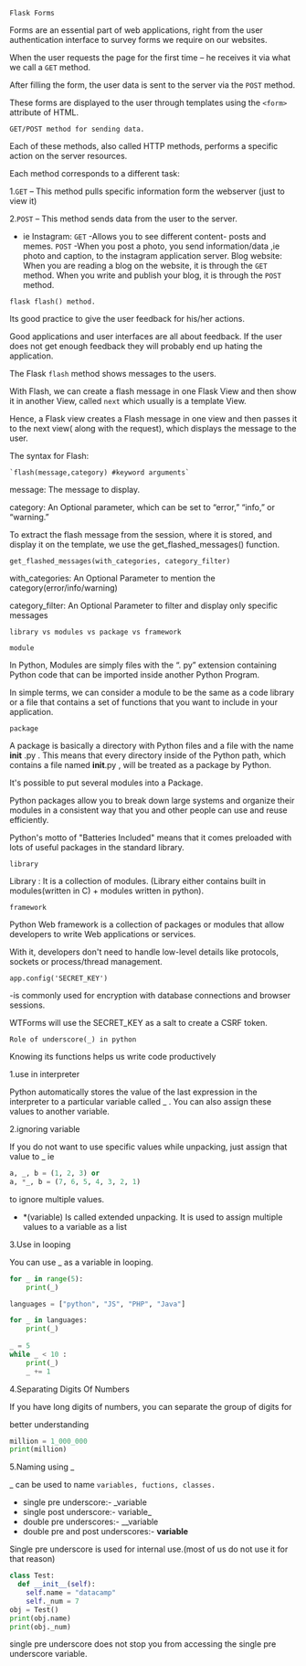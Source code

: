 `Flask Forms`

Forms are an essential part of web applications, right from the user 
authentication interface to survey forms we require on our websites.

When the user requests the page for the first time – he receives it via 
what we call a `GET` method.

After filling the form, the user data is sent to the server via the `POST` method.

These forms are displayed to the user through templates using the ```<form> ```
attribute of HTML.
    
`GET/POST method for sending data.`

Each of these methods, also called HTTP methods, performs a specific action on the server resources. 

Each method corresponds to a different task:

1.`GET` – This method pulls specific information form the webserver (just to view it)

2.`POST` – This method sends data from the user to the server.
- ie Instagram: 
              `GET` -Allows you to see different content- posts and memes.
              `POST` -When you post a photo, you send information/data ,ie photo and caption, to the instagram application server.
     Blog website:
             When you are reading a blog on the website, it is through the `GET` method. When you write and publish your blog, it is through the `POST` method. 


`flask flash() method.`

Its good practice to give the user feedback for his/her actions.

Good applications and user interfaces are all about feedback. If the user 
does not get enough feedback they will probably end up hating the application.

The Flask `flash` method shows messages to the users.

With Flash, we can create a flash message in one Flask View and then show
it in another View, called `next` which usually is a template View.

Hence, a Flask view creates a Flash message in one view and then passes it to 
the next view( along with the request), which displays the message to the user.

The syntax for Flash:
     
    `flash(message,category) #keyword arguments`

message: The message to display.

category: An Optional parameter, which can be set to “error,” “info,” or “warning.”

To extract the flash message from the session, where it is stored, 
and display it on the template, we use the get_flashed_messages() function.

`get_flashed_messages(with_categories, category_filter)`

with_categories: An Optional Parameter to mention the category(error/info/warning)

category_filter: An Optional Parameter to filter and display only specific messages

`library vs modules vs package vs framework`
  
  `module`

In Python, Modules are simply files with the “. py” extension containing Python code that can be imported inside another Python Program. 

In simple terms, we can consider a module to be the same as a code library or a file that contains a set of functions that you want to include in your application.
  
  `package`

A package is basically a directory with Python files and a file with the name
 __init__ .py . This means that every directory inside of the Python path,
which contains a file named __init__.py , will be treated as a package by Python. 

It's possible to put several modules into a Package.

Python packages allow you to break down large systems and organize their 
modules in a consistent way that you and other people can use and reuse efficiently. 

Python's motto of "Batteries Included" means that it comes preloaded with lots of useful packages in the standard library.

  `library`

Library : It is a collection of modules. (Library either contains built 
in modules(written in C) + modules written in python). 

  `framework`

Python Web framework is a collection of packages or modules that allow developers to write Web applications or services. 

With it, developers don't need to handle low-level details like protocols, sockets or process/thread management.

`app.config('SECRET_KEY')`

-is commonly used for encryption with database connections and browser sessions. 

WTForms will use the SECRET_KEY as a salt to create a CSRF token.

`Role of underscore(_) in python`

Knowing its functions helps us write code productively

1.use in interpreter

Python automatically stores the value of the last expression in the interpreter to 
a particular variable called _ .
You can also assign these values to another variable.

2.ignoring variable

If you do not want to use specific values while unpacking, just assign that value
to _ ie 
```python
a, _, b = (1, 2, 3) or 
a, *_, b = (7, 6, 5, 4, 3, 2, 1) 
```
to ignore multiple values.
- *(variable) Is called extended unpacking. It is used to assign multiple 
values to a variable as a list

3.Use in looping

You can use _  as a variable in looping.

```python
for _ in range(5):
    print(_)

languages = ["python", "JS", "PHP", "Java"]

for _ in languages:
    print(_)
 
_ = 5
while _ < 10 :
    print(_)
    _ += 1
```
4.Separating Digits Of Numbers

If you have long digits of numbers, you can separate the group of digits for

better understanding
```python
million = 1_000_000
print(million)
```
5.Naming using _

_ can be used to name `variables, fuctions, classes.`
- single pre underscore:- _variable
- single post underscore:- variable_
- double pre underscores:- __variable
- double pre and post underscores:- __variable__

Single pre underscore is used for internal use.(most of us do not use it for that reason)
```python
class Test:
  def __init__(self):
    self.name = "datacamp"
    self._num = 7
obj = Test()
print(obj.name)
print(obj._num)
```
single pre underscore does not stop you from accessing the single pre underscore variable.
